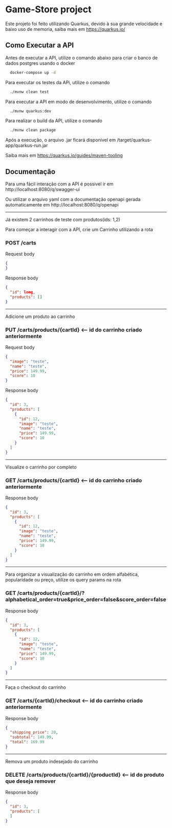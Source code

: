 # Game-Store project

Este projeto foi feito utilizando Quarkus, devido à sua grande velocidade e baixo uso de memoria, saiba mais em https://quarkus.io/

## Como Executar a API

Antes de executar a API, utilize o comando abaixo para criar o banco de dados postgres usando o docker
```sh
  docker-compose up -d
```

Para executar os testes da APi, utilize o comando
```sh
  ./mvnw clean test
```

Para executar a API em modo de desenvolvimento, utilize o comando
```sh
  ./mvnw quarkus:dev
```

Para realizar o build da API, utilize o comando
```sh
  ./mvnw clean package
```
Após a execução, o arquivo .jar ficará disponível em /target/quarkus-app/quarkus-run.jar

Saiba mais em https://quarkus.io/guides/maven-tooling

## Documentação

Para uma fácil interação com a API é possivel ir em http://localhost:8080/q/swagger-ui

Ou utilizar o arquivo yaml com a documentação openapi gerada automaticamente em http://localhost:8080/q/openapi

---

Já existem 2 carrinhos de teste com produtos(ids: 1,2)

Para começar a interagir com a API, crie um Carrinho utilizando a rota

### POST /carts

Request body
```json
{
}
```

Response body
```json
{
  "id": long,
  "products": []
}
```

---

Adicione um produto ao carrinho

### PUT /carts/products/{cartId} <-- id do carrinho criado anteriormente

Request body
```json
{
  "image": "teste",
  "name": "teste",
  "price": 149.99,
  "score": 10
}
```

Response body
```json
{
  "id": 3,
  "products": [
    {
      "id": 12,
      "image": "teste",
      "name": "teste",
      "price": 149.99,
      "score": 10
    }
  ]
}
```

---

Visualize o carrinho por completo

### GET /carts/products/{cartId} <-- id do carrinho criado anteriormente

Response body
```json
{
  "id": 3,
  "products": [
    {
      "id": 12,
      "image": "teste",
      "name": "teste",
      "price": 149.99,
      "score": 10
    }
  ]
}
```

---

Para organizar a visualização do carrinho em ordem alfabética, popularidade ou preço, utilize os query params na rota

### GET /carts/products/{cartId}/?alphabetical_order=true&price_order=false&score_order=false

Response body
```json
{
  "id": 3,
  "products": [
    {
      "id": 12,
      "image": "teste",
      "name": "teste",
      "price": 149.99,
      "score": 10
    }
  ]
}
```

---

Faça o checkout do carrinho

### GET /carts/{cartId}/checkout <-- id do carrinho criado anteriormente

Response body
```json
{
  "shipping_price": 20,
  "subtotal": 149.99,
  "total": 169.99
}
```

---

Remova um produto indesejado do carrinho

### DELETE /carts/products/{cartId}/{productId} <-- id do produto que deseja remover

Response body
```json
{
  "id": 3,
  "products": [
  ]
}
```